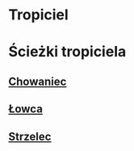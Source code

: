# Tropiciel

<!-- <img src="imgs/tropiciel.png" width="500"> -->

# Ścieżki tropiciela

## [Chowaniec](sciezki/chowaniec.md)
<!-- <img src="sciezki/imgs/chowaniec.png" width="300"> -->

## [Łowca](sciezki/lowca.md)
<!-- <img src="sciezki/imgs/lowca.png" width="300"> -->

## [Strzelec](sciezki/strzelec.md)
<!-- <img src="sciezki/imgs/strzelec.png" width="300"> -->
